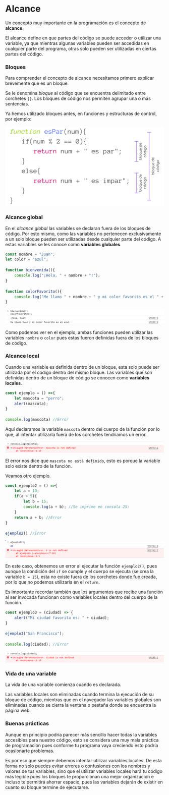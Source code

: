 # Alcance

Un concepto muy importante en la programación es el concepto de **alcance**.

El alcance define en que partes del código se puede acceder o utilizar una variable, ya que mientras algunas variables pueden ser accedidas en cualquier parte del programa, otras solo pueden ser utilizadas en ciertas partes del código.

### Bloques
Para comprender el concepto de alcance necesitamos primero explicar brevemente que es un bloque.

Se le denomina *bloque* al código que se encuentra delimitado entre corchetes `{}`. Los bloques de código nos permiten agrupar una o más sentencias.

Ya hemos utilizado bloques antes, en funciones y estructuras de control, por ejemplo:

<p align="center">
    <img src="./img/js/alcance1.png">
</p>

### Alcance global
En el *alcance global* las variables se declaran fuera de los bloques de código. Por esto mismo, como las variables no pertenecen exclusivamente a un solo bloque pueden ser utilizadas desde cualquier parte del código. A estas variables se les conoce como **variables globales**.

```javascript
const nombre = "Juan";
let color = "azul";

function bienvenida(){
    console.log("¡Hola, " + nombre + "!");
}

function colorFavorito(){
    console.log("Me llamo " + nombre + " y mi color favorito es el " + color);
}
```
<p align="center">
    <img src="./img/js/alcance2.png">
</p>

Como podemos ver en el ejemplo, ambas funciones pueden utilizar las variables `nombre` o `color` pues estas fueron definidas fuera de los bloques de código.

### Alcance local

Cuando una variable es definida dentro de un bloque, esta solo puede ser utilizada por el código dentro del mismo bloque. Las variables que son definidas dentro de un bloque de código se conocen como **variables locales**.

```javascript
const ejemplo = () =>{
    let mascota = "perro";
    alert(mascota);
}

console.log(mascota) //Error
```

Aquí declaramos la variable `mascota` dentro del cuerpo de la función por lo que, al intentar utilizarla fuera de los corchetes tendríamos un error.

<p align="center">
    <img src="./img/js/alcance3.png">
</p>

El error nos dice que `mascota no está definido`, esto es porque la variable solo existe dentro de la función.

Veamos otro ejemplo.

```javascript
const ejemplo2 = () =>{
    let a = 10;
    if(a > 5){
        let b = 15;
        console.log(a + b); //Se imprime en consola 25;
    }
    return a + b; //Error
}

ejemplo2() //Error
```

<p align="center">
    <img src="./img/js/alcance4.png">
</p>

En este caso, obtenemos un error al ejecutar la función `ejemplo2()`, pues aunque la condición del `if` se cumple y el cuerpo se ejecuta (se crea la variable `b = 15`), esta no existe fuera de los corchetes donde fue creada, por lo que no podemos utilizarla en el `return`.

Es importante recordar también que los argumentos que recibe una función al ser invocada funcionan como variables locales dentro del cuerpo de la función.

```javascript
const ejemplo3 = (ciudad) => {
    alert("Mi ciudad favorita es: " + ciudad);
}

ejemplo3("San Francisco");

console.log(ciudad); //Error
```

<p align="center">
    <img src="./img/js/alcance5.png">
</p>

### Vida de una variable
La vida de una variable comienza cuando es declarada.

Las variables locales son eliminadas cuando termina la ejecución de su bloque de código, mientras que en el navegador las variables globales son eliminadas cuando se cierra la ventana o pestaña donde se encuentra la página web.

### Buenas prácticas
Aunque en principio podría parecer más sencillo hacer todas la variables accesibles para nuestro código, esto se considera una muy mala práctica de programación pues conforme tu programa vaya creciendo esto podría ocasionarte problemas.

Es por eso que siempre debemos intentar utilizar variables locales. De esta forma no solo puedes evitar errores o confusiones con los nombres y valores de tus variables, sino que el utilizar variables locales hará tu código más legible pues los bloques te proporcionan una mejor organización e incluso te permitirá ahorrar espacio, pues las variables dejarán de existir en cuanto su bloque termine de ejecutarse.
